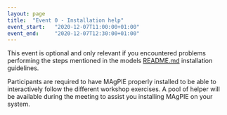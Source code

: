 ```yaml
---
layout: page
title:  "Event 0 - Installation help"
event_start:   "2020-12-07T11:00:00+01:00"
event_end:     "2020-12-07T12:30:00+01:00"
---
```


This event is optional and only relevant if you encountered problems performing the steps mentioned in the models [README.md] installation guidelines. 

Participants are required to have MAgPIE properly installed to be able to interactively follow the different workshop exercises. A pool of helper will be available during the meeting to assist you installing MAgPIE on your system.

[README.md]:https://github.com/magpiemodel/magpie/blob/master/README.md#how-to-install
